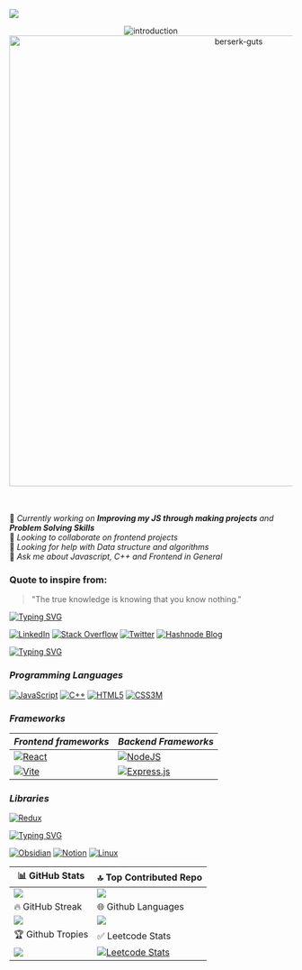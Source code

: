 [![](https://visitcount.itsvg.in/api?id=Prakhargarg-2010196&label=Profile%20Views%20&color=12&icon=3&pretty=true)](https://visitcount.itsvg.in)


<div align="center">
  <img src="https://readme-typing-svg.demolab.com?font=Fira+Code&weight=800&size=25&pause=1000&color=BDF7D4&background=AED2FF00&width=435&lines=Hey+There+%F0%9F%91%8B+I+am+Prakhar+Garg" alt="introduction"/>
  <img  width=800 border="round" src="https://github.com/Prakhargarg-2010196/Prakhargarg-2010196/assets/77922738/d2a04a1d-e78d-4d4e-9c69-ddefac37990f" alt="berserk-guts"/>
</div>
<br> <br>


🔭 _Currently working on **Improving my JS through making projects** and **Problem Solving Skills**_
<br>
👯 _Looking to collaborate on frontend projects_
<br>
🤝 _Looking for help with Data structure and algorithms_
<br>
💬 _Ask me about Javascript, C++ and Frontend in General_
<br>
 ### Quote to inspire from:<br>
 >  "The true knowledge is knowing that you know nothing."

[![Typing SVG](https://readme-typing-svg.demolab.com?font=Fira+Code&pause=1000&width=435&lines=Follow+Me+Here)](https://git.io/typing-svg)

[![LinkedIn](https://img.shields.io/badge/LinkedIn-black.svg?logo=linkedin&logoColor=blue)](https://linkedin.com/in/prakhargarg23) 
[![Stack Overflow](https://img.shields.io/badge/-Stackoverflow-black?logo=stack-overflow&logoColor=orange)](https://stackoverflow.com/users/15645824/prakhar-garg) 
[![Twitter](https://img.shields.io/badge/Twitter-black.svg?logo=twitter&logoColor=blue)](https://twitter.com/prakhargarg23) 
[![Hashnode Blog](https://img.shields.io/badge/hashnode-black?logo=hashnode&labelColor=blue)](https://prakharblogs.hashnode.dev/)




[![Typing SVG](https://readme-typing-svg.demolab.com?font=Fira+Code&weight=800&size=25&duration=2000&color=BDF7D4&background=AED2FF00&width=435&lines=Tech%20Stack)](https://git.io/typing-svg)
###  _Programming Languages_
[![JavaScript](https://img.shields.io/badge/JavaScript-black?logo=javascript)](https://javascript.info/) 
[![C++](https://img.shields.io/badge/C%2B%2B-black?logo=cplusplus&logoColor=blue)](https://en.cppreference.com/w/) 
[![HTML5](https://img.shields.io/badge/HTML-black?logo=html5)](https://internetingishard.netlify.app/html-and-css/basic-web-pages/index.html)
[![CSS3M](https://img.shields.io/badge/CSS-black?logo=css3&logoColor=blue)](https://internetingishard.netlify.app/html-and-css/basic-web-pages/index.html)

### _Frameworks_
|  _Frontend frameworks_ |  _Backend Frameworks_ |
|------------------------|-----------------------|
| [![React](https://img.shields.io/badge/React-black?logo=react&logoColor=blue)](https://react.dev/) | [![NodeJS](https://img.shields.io/badge/Node-black?logo=react&logoColor=green)](https://nodejs.dev/en/learn/) |
[![Vite](https://img.shields.io/badge/Vite-black?logo=vite)](https://vitejs.dev/) | [![Express.js](https://img.shields.io/badge/Express-black?logo=express&logoColor=red)](https://expressjs.com) |    
 
### _Libraries_
[![Redux](https://img.shields.io/badge/Redux-black?logo=redux&logoColor=red)](https://redux.js.org/)

[![Typing SVG](https://readme-typing-svg.demolab.com?font=Fira+Code&weight=800&size=25&duration=2000&color=BDF7D4&background=AED2FF00&width=435&lines=Productivity+Tools)](https://git.io/typing-svg) 

[![Obsidian](https://img.shields.io/badge/Obsidian-black?style=for-the-badge&logo=Obsidian)](https://obsidian.md/)
[![Notion](https://img.shields.io/badge/Notion-black.svg?style=for-the-badge&logo=notion)](https://www.notion.so)
[![Linux](https://img.shields.io/badge/Linux-black?style=for-the-badge&logo=linux)](https://linuxjourney.com/)

| 📊 GitHub Stats | 🔝 Top Contributed Repo  |
| ----------------|  ----------------------- |
|![](https://github-readme-stats.vercel.app/api?username=Prakhargarg-2010196&theme=highcontrast&hide_border=false&include_all_commits=true&count_private=true) | ![](https://github-contributor-stats.vercel.app/api?username=Prakhargarg-2010196&limit=5&theme=dark&combine_all_yearly_contributions=true) |
| 🔥 GitHub Streak | 🌐 Github Languages |
|![](https://github-readme-streak-stats.herokuapp.com/?user=Prakhargarg-2010196&theme=highcontrast&hide_border=false)|![](https://github-readme-stats.vercel.app/api/top-langs/?username=Prakhargarg-2010196&theme=highcontrast&hide_border=false&include_all_commits=true&count_private=true&layout=compact)|
|  🏆 Github Tropies |  ✅ Leetcode Stats|
|  ![](https://github-profile-trophy.vercel.app/?username=Prakhargarg-2010196&theme=buddhism&no-frame=true&no-bg=true&margin-w=4) |[![Leetcode Stats](https://leetcard.jacoblin.cool/prakhar-garg?ext=heatmap&theme=unicorn,dark)](https://leetcode.com/prakhar-garg/)  |





